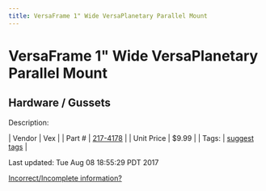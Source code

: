 ```yaml
---
title: VersaFrame 1" Wide VersaPlanetary Parallel Mount
---
```


# VersaFrame 1" Wide VersaPlanetary Parallel Mount
## Hardware / Gussets
Description: 	 

| Vendor | Vex | 
| Part # | [217-4178](http://www.vexrobotics.com/vexpro/versaframe/versaframegussetsandmounts.html) | 
| Unit Price | $9.99 | 
| Tags: | [suggest tags](https://docs.google.com/forms/d/e/1FAIpQLSeWyY8v3RgOty-MyWmh9U0iivNYN_molChYyS-0U-o-kOAv_g/viewform) | 

Last updated: Tue Aug 08 18:55:29 PDT 2017

 [Incorrect/Incomplete information?](https://docs.google.com/forms/d/e/1FAIpQLSeWyY8v3RgOty-MyWmh9U0iivNYN_molChYyS-0U-o-kOAv_g/viewform)